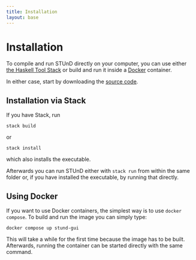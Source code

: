 ```yaml
---
title: Installation
layout: base
---
```


# Installation

To compile and run STUnD directly on your computer, you can use either [the Haskell Tool Stack](https://docs.haskellstack.org/en/stable/) or build and run it inside a [Docker](https://www.docker.com/) container.

In either case, start by downloading the [source code](https://github.com/harisont/STUnD).

## Installation via Stack
If you have Stack, run  

```
stack build
```

or

```
stack install
```

which also installs the executable.

Afterwards you can run STUnD either with `stack run` from within the same folder or, if you have installed the executable, by running that directly.

## Using Docker
If you want to use Docker containers, the simplest way is to use `docker compose`. To build and run the image you can simply type:

```
docker compose up stund-gui
```

This will take a while for the first time because the image has to be built. Afterwards, running the container can be started directly with the same command.